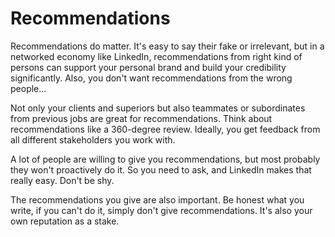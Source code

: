 # Recommendations

Recommendations do matter. It's easy to say their fake or irrelevant, but in a networked economy like LinkedIn, recommendations from right kind of persons can support your personal brand and build your credibility significantly.  Also, you don't want recommendations from the wrong people...

Not only your clients and superiors but also teammates or subordinates from previous jobs are great for recommendations. Think about recommendations like a 360-degree review. Ideally, you get feedback from all different stakeholders you work with.

A lot of people are willing to give you recommendations, but most probably they won't proactively do it. So you need to ask, and LinkedIn makes that really easy. Don't be shy.

The recommendations you give are also important. Be honest what you write, if you can't do it, simply don't give recommendations. It's also your own reputation as a stake.
